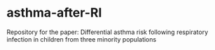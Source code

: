 # asthma-after-RI
Repository for the paper: Differential asthma risk following respiratory infection in children from three minority populations
